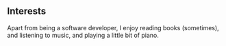 <div class="resume-section-content col-md-9">
    <h2 class="mb-5">Interests</h2>
    <p>Apart from being a software developer, I enjoy reading books (sometimes), and listening to music, and playing a little bit of piano.</p>
    <p class="mb-0"></p>
</div>